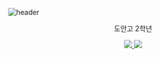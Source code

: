 ![header](https://capsule-render.vercel.app/api?type=waving&color=auto&height=300&section=header&text=Sim%20Dong%20Hwi&fontSize=90&animation=fadeIn&fontAlignY=38&desc=Welcome!&descAlignY=51&descAlign=72)
<p align='center'> 도안고 2학년 </p>
<p align='center'>
  <a href="https://github.com/simdonghwi?tab=repositories">
    <img src="https://img.shields.io/badge/MY%20REPO%20-%23F7DF1E.svg?&style=for-the-badge&&logoColor=white"/>
  </a>
  <a href="https://github.com">
    <img src="https://img.shields.io/badge/HOME%20-%234FC08D.svg?&style=for-the-badge&&logoColor=white"/>
  </a>
</p>
